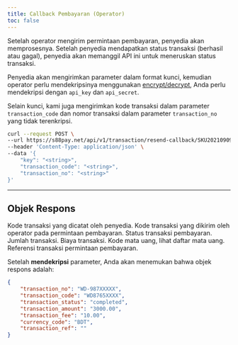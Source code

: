 ```yaml
---
title: Callback Pembayaran (Operator)
toc: false
---
```


<x-row>
<x-col class="md:max-w-lg">

Setelah operator mengirim permintaan pembayaran, penyedia akan memprosesnya. Setelah penyedia mendapatkan status transaksi (berhasil atau gagal), penyedia akan memanggil API ini untuk meneruskan status transaksi.

Penyedia akan mengirimkan parameter dalam format kunci, kemudian operator perlu mendekripsinya menggunakan [encrypt/decrypt](/api/authentication), Anda perlu mendekripsi dengan `api_key` dan `api_secret`.

Selain kunci, kami juga mengirimkan kode transaksi dalam parameter `transaction_code` dan nomor transaksi dalam parameter `transaction_no` yang tidak terenkripsi.

</x-col>
<x-col sticky>

```bash title="cURL"
curl --request POST \
--url https://s88pay.net/api/v1/transaction/resend-callback/SKU20210909025705 \
--header 'Content-Type: application/json' \
--data '{
    "key": "<string>",
    "transaction_code": "<string>",
    "transaction_no": "<string>"
}'
```

</x-col>
</x-row>

---

<x-row>
<x-col class="md:max-w-lg">

## Objek Respons

<x-properties>
  <x-property name="transaction_no" type="string">
    Kode transaksi yang dicatat oleh penyedia.
  </x-property>
  <x-property name="transaction_code" type="string">
    Kode transaksi yang dikirim oleh operator pada permintaan pembayaran.
  </x-property>
  <x-property name="transaction_status" type="integer">
    Status transaksi pembayaran.
  </x-property>
  <x-property name="transaction_amount" type="double">
    Jumlah transaksi.
  </x-property>
  <x-property name="transaction_fee" type="double">
    Biaya transaksi.
  </x-property>
  <x-property name="currency_code" type="string">
    Kode mata uang, lihat daftar mata uang.
  </x-property>
  <x-property name="transaction_ref" type="double">
    Referensi transaksi permintaan pembayaran.
  </x-property>
</x-properties>
</x-col>
<x-col sticky>

Setelah **mendekripsi** parameter, Anda akan menemukan bahwa objek respons adalah:

```json
{
    "transaction_no": "WD-987XXXXX",
    "transaction_code": "WD8765XXXX",
    "transaction_status": "completed",
    "transaction_amount": "3000.00",
    "transaction_fee": "10.00",
    "currency_code": "BDT",
    "transaction_ref": ""
}
```
</x-col>
</x-row>

